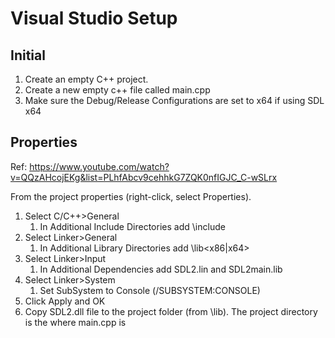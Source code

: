 # Visual Studio Setup
## Initial
1. Create an empty C++ project.
2. Create a new empty c++ file called main.cpp
3. Make sure the Debug/Release Configurations are set to x64 if using SDL x64

## Properties
Ref: https://www.youtube.com/watch?v=QQzAHcojEKg&list=PLhfAbcv9cehhkG7ZQK0nfIGJC_C-wSLrx

From the project properties (right-click, select Properties).
1. Select C/C++>General
	1. In Additional Include Directories add <SDL install location>\include
2. Select Linker>General
	1. In Additional Library Directories add <SDL install location>\lib\<x86|x64>
3. Select Linker>Input
	1. In Additional Dependencies add SDL2.lin and SDL2main.lib
4. Select Linker>System
	1. Set SubSystem to Console (/SUBSYSTEM:CONSOLE)
5. Click Apply and OK
6. Copy SDL2.dll file to the project folder (from <SDL install location>\lib). The project directory is the where main.cpp is